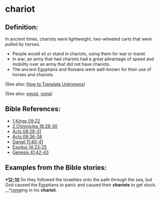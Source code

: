 # chariot #

## Definition: ##

In ancient times, chariots were lightweight, two-wheeled carts that were pulled by horses.

* People would sit or stand in chariots, using them for war or travel.
* In war, an army that had chariots had a great advantage of speed and mobility over an army that did not have chariots.
* The ancient Egyptians and Romans were well-known for their use of horses and chariots.

(See also: [How to Translate Unknowns](https://git.door43.org/Door43/en-ta-translate-vol1/src/master/content/translate_unknown.md))

(See also: [egypt](../other/egypt.md), [rome](../other/rome.md)) 

## Bible References: ##

* [1 Kings 09:22](https://door43.org/en/bible/notes/1ki/09/22)
* [2 Chronicles 18:28-30](https://door43.org/en/bible/notes/2ch/18/28)
* [Acts 08:29-31](https://door43.org/en/bible/notes/act/08/29)
* [Acts 08:36-38](https://door43.org/en/bible/notes/act/08/36)
* [Daniel 11:40-41](https://door43.org/en/bible/notes/dan/11/40)
* [Exodus 14:23-25](https://door43.org/en/bible/notes/exo/14/23)
* [Genesis 41:42-43](https://door43.org/en/bible/notes/gen/41/42)

## Examples from the Bible stories: ##

  __*[12-10](https://door43.org/en/obs/notes/frames/12-10)__ So they followed the Israelites onto the path through the sea, but God caused the Egyptians to panic and caused their __chariots__ to get stuck. 
  __*[rome](../other/rome.md)ing in his __chariot__. 



